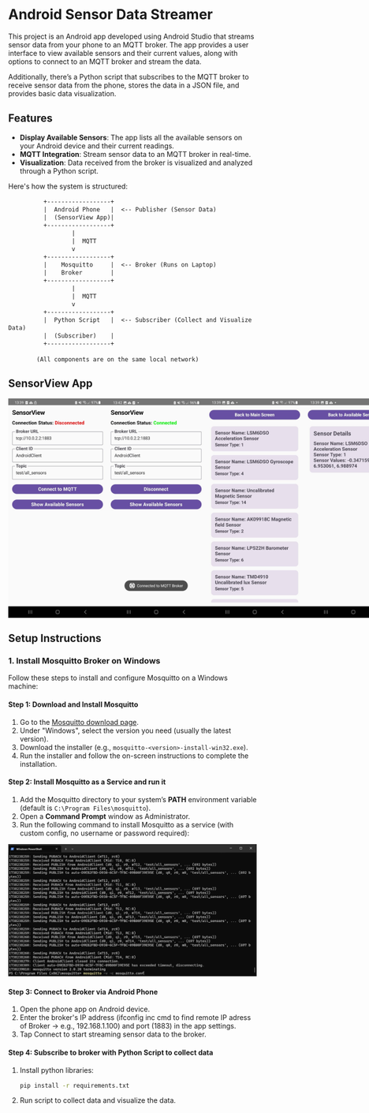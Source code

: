 # Android Sensor Data Streamer

This project is an Android app developed using Android Studio that streams sensor data from your phone to an MQTT broker. The app provides a user interface to view available sensors and their current values, along with options to connect to an MQTT broker and stream the data.

Additionally, there’s a Python script that subscribes to the MQTT broker to receive sensor data from the phone, stores the data in a JSON file, and provides basic data visualization.

## Features
- **Display Available Sensors**: The app lists all the available sensors on your Android device and their current readings.
- **MQTT Integration**: Stream sensor data to an MQTT broker in real-time.
- **Visualization**: Data received from the broker is visualized and analyzed through a Python script.

Here's how the system is structured:

```plaintext
          +------------------+
          |  Android Phone   |  <-- Publisher (Sensor Data)
          |  (SensorView App)| 
          +------------------+
                  |
                  |  MQTT
                  v
          +------------------+
          |    Mosquitto     |  <-- Broker (Runs on Laptop)
          |    Broker        |
          +------------------+
                  |
                  |  MQTT
                  v
          +------------------+
          |  Python Script   |  <-- Subscriber (Collect and Visualize Data)
          |  (Subscriber)    |
          +------------------+

        (All components are on the same local network)
```
## SensorView App 

<div style="display: flex; justify-content: space-between;">
  <img src="resources/SensorView1.png" width="200" />
  <img src="resources/SensorView2.png" width="200" />
  <img src="resources/SensorView3.png" width="200" />
  <img src="resources/SensorView4.png" width="200" />
</div>

## Setup Instructions

### 1. Install Mosquitto Broker on Windows

Follow these steps to install and configure Mosquitto on a Windows machine:

#### Step 1: Download and Install Mosquitto
1. Go to the [Mosquitto download page](https://mosquitto.org/download/).
2. Under "Windows", select the version you need (usually the latest version).
3. Download the installer (e.g., `mosquitto-<version>-install-win32.exe`).
4. Run the installer and follow the on-screen instructions to complete the installation.

#### Step 2: Install Mosquitto as a Service and run it

1. Add the Mosquitto directory to your system’s **PATH** environment variable (default is `C:\Program Files\mosquitto`).
2. Open a **Command Prompt** window as Administrator.
3. Run the following command to install Mosquitto as a service (with custom config, no username or password required):

![MQTT Broekr](resources/mosquitto.png)

#### Step 3: Connect to Broker via Android Phone
1. Open the phone app on Android device.
2. Enter the broker's IP address (ifconfig inc cmd to find remote IP adress of Broker -> e.g., 192.168.1.100) and port (1883) in the app settings.
3. Tap Connect to start streaming sensor data to the broker.

#### Step 4: Subscribe to broker with Python Script to collect data
1. Install python libraries: 
   ```bash
   pip install -r requirements.txt
2. Run script to collect data and visualize the data.

